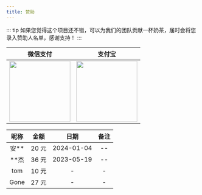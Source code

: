 ```yaml
---
title: 赞助
---
```


::: tip
如果您觉得这个项目还不错，可以为我们的团队贡献一杯奶茶，届时会将您录入赞助人名单，感谢支持！
:::

|                                 微信支付                                  |                                   支付宝                                   |
| :-----------------------------------------------------------------------: | :------------------------------------------------------------------------: |
| <img style="width: 160px" src="https://www.techgrow.cn/img/pay_wx.png" /> | <img style="width: 160px" src="https://www.techgrow.cn/img/pay_zfb.png" /> |

| 昵称 | 金额  |    日期    | 备注 |
| :--: | :---: | :--------: | :--: |
| 安** | 20 元 | 2024-01-04 |  --  |
| **杰 | 36 元 | 2023-05-19 |  --  |
| tom  | 10 元 |     -      |  -   |
| Gone | 27 元 |     -      |  -   |
